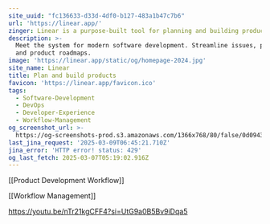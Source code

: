 ```yaml
---
site_uuid: "fc136633-d33d-4df0-b127-483a1b47c7b6"
url: 'https://linear.app/'
zinger: Linear is a purpose-built tool for planning and building products
description: >-
  Meet the system for modern software development. Streamline issues, projects,
  and product roadmaps.
image: 'https://linear.app/static/og/homepage-2024.jpg'
site_name: Linear
title: Plan and build products
favicon: 'https://linear.app/favicon.ico'
tags:
  - Software-Development
  - DevOps
  - Developer-Experience
  - Workflow-Management
og_screenshot_url: >-
  https://og-screenshots-prod.s3.amazonaws.com/1366x768/80/false/0d09434b854f737445057985b685eda92cdca2f06a653d3d05e57c3917c3d1b8.jpeg
last_jina_request: '2025-03-09T06:45:21.710Z'
jina_error: 'HTTP error! status: 429'
og_last_fetch: 2025-03-07T05:19:02.916Z
---
```

[[Product Development Workflow]]


[[Workflow Management]]

https://youtu.be/nTr21kgCFF4?si=UtG9a0B5Bv9iDqa5

